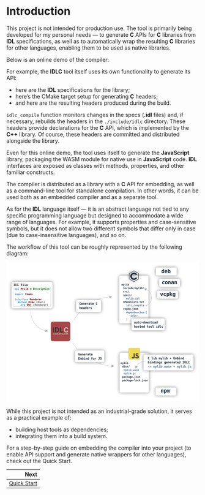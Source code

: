# Introduction

This project is not intended for production use. The tool is primarily being developed for my personal needs — to generate **C** APIs for **C** libraries from **IDL** specifications, as well as to automatically wrap the resulting **C** libraries for other languages, enabling them to be used as native libraries.

Below is an online demo of the compiler:


For example, the **IDLC** tool itself uses its own functionality to generate its API:
- here are the **IDL** specifications for the library;
- here’s the CMake target setup for generating **C** headers;
- and here are the resulting headers produced during the build.

`idlc_compile` function monitors changes in the specs (**.idl** files) and, if necessary, rebuilds the headers in the `./include/idlc` directory. These headers provide declarations for the **C** API, which is implemented by the **C++** library. Of course, these headers are committed and distributed alongside the library.

Even for this online demo, the tool uses itself to generate the **JavaScript** library, packaging the WASM module for native use in **JavaScript** code. **IDL** interfaces are exposed as classes with methods, properties, and other familiar constructs.

The compiler is distributed as a library with a **C** API for embedding, as well as a command-line tool for standalone compilation. In other words, it can be used both as an embedded compiler and as a separate tool.

As for the **IDL** language itself — it is an abstract language not tied to any specific programming language but designed to accommodate a wide range of languages. For example, it supports properties and case-sensitive symbols, but it does not allow two different symbols that differ only in case (due to case-insensitive languages), and so on.

The workflow of this tool can be roughly represented by the following diagram:

![Diagram](diagram.svg "Diagram")

While this project is not intended as an industrial-grade solution, it serves as a practical example of:
- building host tools as dependencies;
- integrating them into a build system.

For a step-by-step guide on embedding the compiler into your project (to enable API support and generate native wrappers for other languages), check out the Quick Start.



<div class="section_buttons">
 
|                            Next |
|--------------------------------:|
| [Quick Start](quick-start.html) |
 
</div>
